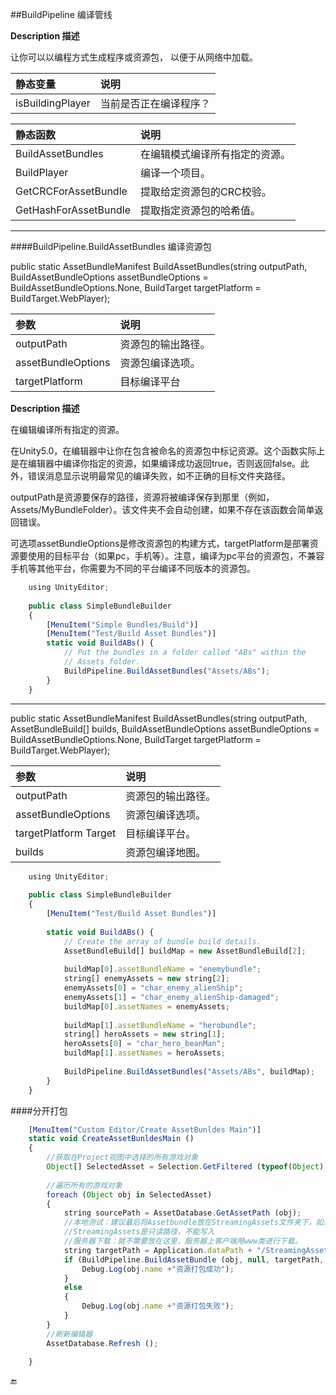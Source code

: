 ##BuildPipeline 编译管线

**Description 描述**

让你可以以编程方式生成程序或资源包， 以便于从网络中加载。

|静态变量|说明|
|:--|:--|
|isBuildingPlayer|当前是否正在编译程序？|

|静态函数|说明|
|:--|:--|
|BuildAssetBundles|在编辑模式编译所有指定的资源。|
|BuildPlayer|编译一个项目。|
|GetCRCForAssetBundle|提取给定资源包的CRC校验。|
|GetHashForAssetBundle|提取指定资源包的哈希值。|

---

####BuildPipeline.BuildAssetBundles 编译资源包

public static AssetBundleManifest BuildAssetBundles(string outputPath, BuildAssetBundleOptions assetBundleOptions = BuildAssetBundleOptions.None, BuildTarget targetPlatform = BuildTarget.WebPlayer);


|参数|说明|
|:--|:--|
|outputPath|资源包的输出路径。|
|assetBundleOptions|资源包编译选项。|
|targetPlatform|目标编译平台|

**Description 描述**

在编辑编译所有指定的资源。

在Unity5.0，在编辑器中让你在包含被命名的资源包中标记资源。这个函数实际上是在编辑器中编译你指定的资源，如果编译成功返回true，否则返回false。此外，错误消息显示说明最常见的编译失败，如不正确的目标文件夹路径。

outputPath是资源要保存的路径，资源将被编译保存到那里（例如，Assets/MyBundleFolder）。该文件夹不会自动创建，如果不存在该函数会简单返回错误。

可选项assetBundleOptions是修改资源包的构建方式，targetPlatform是部署资源要使用的目标平台（如果pc，手机等）。注意，编译为pc平台的资源包，不兼容手机等其他平台，你需要为不同的平台编译不同版本的资源包。

```javascript
	using UnityEditor;
	 
	public class SimpleBundleBuilder
	{
		[MenuItem("Simple Bundles/Build")]
		[MenuItem("Test/Build Asset Bundles")]
		static void BuildABs() {
			// Put the bundles in a folder called "ABs" within the
			// Assets folder.
			BuildPipeline.BuildAssetBundles("Assets/ABs");
		}
	}
```


---

public static AssetBundleManifest BuildAssetBundles(string outputPath, AssetBundleBuild[] builds, BuildAssetBundleOptions assetBundleOptions = BuildAssetBundleOptions.None, BuildTarget targetPlatform = BuildTarget.WebPlayer);

|参数|说明|
|:--|:--|
|outputPath|资源包的输出路径。|
|assetBundleOptions|资源包编译选项。|
|targetPlatform	Target|目标编译平台。|
|builds|资源包编译地图。|

```javascript
	using UnityEditor;
	 
	public class SimpleBundleBuilder
	{
		[MenuItem("Test/Build Asset Bundles")]
	 
		static void BuildABs() {
			// Create the array of bundle build details.
			AssetBundleBuild[] buildMap = new AssetBundleBuild[2];
	 
			buildMap[0].assetBundleName = "enemybundle";
			string[] enemyAssets = new string[2];
			enemyAssets[0] = "char_enemy_alienShip";
			enemyAssets[1] = "char_enemy_alienShip-damaged";
			buildMap[0].assetNames = enemyAssets;
	 
			buildMap[1].assetBundleName = "herobundle";
			string[] heroAssets = new string[1];
			heroAssets[0] = "char_hero_beanMan";
			buildMap[1].assetNames = heroAssets;
	 
			BuildPipeline.BuildAssetBundles("Assets/ABs", buildMap);
		}
	}
```

####分开打包

```javascript
	[MenuItem("Custom Editor/Create AssetBunldes Main")]
	static void CreateAssetBunldesMain ()
	{
        //获取在Project视图中选择的所有游戏对象
		Object[] SelectedAsset = Selection.GetFiltered (typeof(Object), SelectionMode.DeepAssets);
 
        //遍历所有的游戏对象
		foreach (Object obj in SelectedAsset) 
		{
			string sourcePath = AssetDatabase.GetAssetPath (obj);
			//本地测试：建议最后将Assetbundle放在StreamingAssets文件夹下，如果没有就创建一个，因为移动平台下只能读取这个路径
			//StreamingAssets是只读路径，不能写入
			//服务器下载：就不需要放在这里，服务器上客户端用www类进行下载。
			string targetPath = Application.dataPath + "/StreamingAssets/" + obj.name + ".assetbundle";
			if (BuildPipeline.BuildAssetBundle (obj, null, targetPath, BuildAssetBundleOptions.CollectDependencies)) {
  				Debug.Log(obj.name +"资源打包成功");
			} 
			else 
			{
 				Debug.Log(obj.name +"资源打包失败");
			}
		}
		//刷新编辑器
		AssetDatabase.Refresh ();	
 
	}
```



🔚